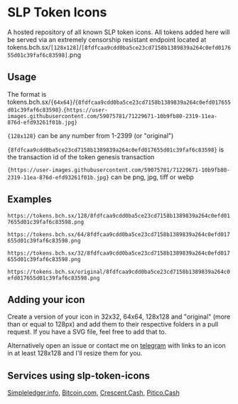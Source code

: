 # SLP Token Icons

A hosted repository of all known SLP token icons. All tokens added here will be served via an extremely censorship resistant endpoint located at tokens.bch.sx/`[128x128]`/`[8fdfcaa9cdd0ba5ce23cd7158b1389839a264c0efd017655d01c39faf6c83598]`.png

## Usage

The format is tokens.bch.sx/`{64x64}`/`{8fdfcaa9cdd0ba5ce23cd7158b1389839a264c0efd017655d01c39faf6c83598}`.`{https://user-images.githubusercontent.com/59075781/71229671-10b9fb80-2319-11ea-876d-efd93261f01b.jpg}`

`{128x128}` can be any number from 1-2399 (or "original")

`{8fdfcaa9cdd0ba5ce23cd7158b1389839a264c0efd017655d01c39faf6c83598}` is the transaction id of the token genesis transaction

`{https://user-images.githubusercontent.com/59075781/71229671-10b9fb80-2319-11ea-876d-efd93261f01b.jpg}` can be png, jpg, tiff or webp

## Examples

`https://tokens.bch.sx/128/8fdfcaa9cdd0ba5ce23cd7158b1389839a264c0efd017655d01c39faf6c83598.png`

`https://tokens.bch.sx/64/8fdfcaa9cdd0ba5ce23cd7158b1389839a264c0efd017655d01c39faf6c83598.png`

`https://tokens.bch.sx/32/8fdfcaa9cdd0ba5ce23cd7158b1389839a264c0efd017655d01c39faf6c83598.png`

`https://tokens.bch.sx/original/8fdfcaa9cdd0ba5ce23cd7158b1389839a264c0efd017655d01c39faf6c83598.png`

## Adding your icon

Create a version of your icon in 32x32, 64x64, 128x128 and "original" (more than or equal to 128px) and add them to their respective folders in a pull request. If you have a SVG file, feel free to add that to.

Alternatively open an issue or contact me on [telegram](https://t.me/kosinusbch) with links to an icon in at least 128x128 and I'll resize them for you.

## Services using slp-token-icons

[Simpleledger.info](https://simpleledger.info), [Bitcoin.com](https://explorer.bitcoin.com/bch/tokens), [Crescent.Cash](https://crescent.cash), [Pitico.Cash](https://pitico.cash/)

